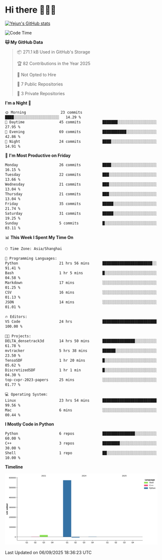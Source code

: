 # Hi there 👋👋👋


<!-- <img height="195px" src="https://github-readme-stats.vercel.app/api?username=yejun688&count_private=true&show_icons=true&hide_rank=true&title_color=0969da&bg_color=ffffff00&text_color=57606a&disable_animations=true"><img height="195px" src="https://github-readme-stats.vercel.app/api/top-langs?username=yejun688&layout=compact&title_color=0969da&bg_color=ffffff00&text_color=57606a"> -->

[![Yejun's GitHub stats](https://github-readme-stats.vercel.app/api?username=yejun688)](https://github.com/yejun688/github-readme-stats)

<!---
yejun688/yejun688 is a ✨ special ✨ repository because its `README.md` (this file) appears on your GitHub profile.
You can click the Preview link to take a look at your changes.
--->

<!--START_SECTION:waka-->
![Code Time](http://img.shields.io/badge/Code%20Time-1%2C608%20hrs%2035%20mins-blue)

**🐱 My GitHub Data** 

> 📦 271.1 kB Used in GitHub's Storage 
 > 
> 🏆 82 Contributions in the Year 2025
 > 
> 🚫 Not Opted to Hire
 > 
> 📜 7 Public Repositories 
 > 
> 🔑 3 Private Repositories 
 > 
**I'm a Night 🦉** 

```text
🌞 Morning                23 commits          ████░░░░░░░░░░░░░░░░░░░░░   14.29 % 
🌆 Daytime                45 commits          ███████░░░░░░░░░░░░░░░░░░   27.95 % 
🌃 Evening                69 commits          ███████████░░░░░░░░░░░░░░   42.86 % 
🌙 Night                  24 commits          ████░░░░░░░░░░░░░░░░░░░░░   14.91 % 
```
📅 **I'm Most Productive on Friday** 

```text
Monday                   26 commits          ████░░░░░░░░░░░░░░░░░░░░░   16.15 % 
Tuesday                  22 commits          ███░░░░░░░░░░░░░░░░░░░░░░   13.66 % 
Wednesday                21 commits          ███░░░░░░░░░░░░░░░░░░░░░░   13.04 % 
Thursday                 21 commits          ███░░░░░░░░░░░░░░░░░░░░░░   13.04 % 
Friday                   35 commits          █████░░░░░░░░░░░░░░░░░░░░   21.74 % 
Saturday                 31 commits          █████░░░░░░░░░░░░░░░░░░░░   19.25 % 
Sunday                   5 commits           █░░░░░░░░░░░░░░░░░░░░░░░░   03.11 % 
```


📊 **This Week I Spent My Time On** 

```text
🕑︎ Time Zone: Asia/Shanghai

💬 Programming Languages: 
Python                   21 hrs 56 mins      ███████████████████████░░   91.41 % 
Bash                     1 hr 5 mins         █░░░░░░░░░░░░░░░░░░░░░░░░   04.58 % 
Markdown                 17 mins             ░░░░░░░░░░░░░░░░░░░░░░░░░   01.25 % 
CSV                      16 mins             ░░░░░░░░░░░░░░░░░░░░░░░░░   01.13 % 
JSON                     14 mins             ░░░░░░░░░░░░░░░░░░░░░░░░░   01.01 % 

🔥 Editors: 
VS Code                  24 hrs              █████████████████████████   100.00 % 

🐱‍💻 Projects: 
DELTA_densetrack3d       14 hrs 50 mins      ███████████████░░░░░░░░░░   61.78 % 
mvtracker                5 hrs 38 mins       ██████░░░░░░░░░░░░░░░░░░░   23.50 % 
TensoSDF                 1 hr 20 mins        █░░░░░░░░░░░░░░░░░░░░░░░░   05.62 % 
DiscretizedSDF           1 hr 1 min          █░░░░░░░░░░░░░░░░░░░░░░░░   04.30 % 
top-cvpr-2023-papers     25 mins             ░░░░░░░░░░░░░░░░░░░░░░░░░   01.77 % 

💻 Operating System: 
Linux                    23 hrs 54 mins      █████████████████████████   99.56 % 
Mac                      6 mins              ░░░░░░░░░░░░░░░░░░░░░░░░░   00.44 % 
```

**I Mostly Code in Python** 

```text
Python                   6 repos             ███████████████░░░░░░░░░░   60.00 % 
C++                      3 repos             ████████░░░░░░░░░░░░░░░░░   30.00 % 
Shell                    1 repo              ██░░░░░░░░░░░░░░░░░░░░░░░   10.00 % 
```



**Timeline**

![Lines of Code chart](https://raw.githubusercontent.com/yejun688/yejun688/main/assets/bar_graph.png)


 Last Updated on 06/09/2025 18:36:23 UTC
<!--END_SECTION:waka-->
